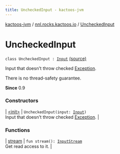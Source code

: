 ```yaml
---
title: UncheckedInput - kactoos-jvm
---
```


[kactoos-jvm](../../index.html) / [nnl.rocks.kactoos.io](../index.html) / [UncheckedInput](./index.html)

# UncheckedInput

`class UncheckedInput : `[`Input`](../../nnl.rocks.kactoos/-input/index.html) [(source)](https://github.com/neonailol/kactoos/blob/master/kactoos-jvm/src/main/kotlin/nnl/rocks/kactoos/io/UncheckedInput.kt#L18)

Input that doesn't throw checked [Exception](https://kotlinlang.org/api/latest/jvm/stdlib/kotlin/-exception/index.html).

There is no thread-safety guarantee.

**Since**
0.9

### Constructors

| [&lt;init&gt;](-init-.html) | `UncheckedInput(input: `[`Input`](../../nnl.rocks.kactoos/-input/index.html)`)`<br>Input that doesn't throw checked [Exception](https://kotlinlang.org/api/latest/jvm/stdlib/kotlin/-exception/index.html). |

### Functions

| [stream](stream.html) | `fun stream(): `[`InputStream`](http://docs.oracle.com/javase/8/docs/api/java/io/InputStream.html)<br>Get read access to it. |

